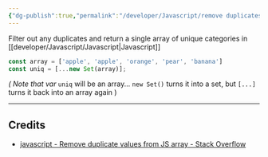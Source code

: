 ```yaml
---
{"dg-publish":true,"permalink":"/developer/Javascript/remove duplicates in Array/","tags":["javascript"],"created":"2024-05-28T21:42:45.087-05:00","updated":"2024-05-22T10:22:22.000-05:00"}
---
```



Filter out any duplicates and return a single array of unique categories in [[developer/Javascript/Javascript\|Javascript]]

```javascript
const array = ['apple', 'apple', 'orange', 'pear', 'banana']
const uniq = [...new Set(array)];
```

*( Note that var* `uniq` will be an array... `new Set()` turns it into a set, but `[...]` turns it back into an array again )

---

## Credits
- [javascript - Remove duplicate values from JS array - Stack Overflow](https://stackoverflow.com/questions/9229645/remove-duplicate-values-from-js-array)